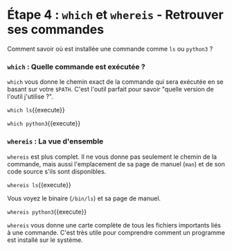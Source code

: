 # Étape 4 : `which` et `whereis` - Retrouver ses commandes

Comment savoir où est installée une commande comme `ls` ou `python3` ?

### `which` : Quelle commande est exécutée ?

`which` vous donne le chemin exact de la commande qui sera exécutée en se basant sur votre `$PATH`. C'est l'outil parfait pour savoir "quelle version de l'outil j'utilise ?".

`which ls`{{execute}}

`which python3`{{execute}}

### `whereis` : La vue d'ensemble

`whereis` est plus complet. Il ne vous donne pas seulement le chemin de la commande, mais aussi l'emplacement de sa page de manuel (`man`) et de son code source s'ils sont disponibles.

`whereis ls`{{execute}}

Vous voyez le binaire (`/bin/ls`) et sa page de manuel.

`whereis python3`{{execute}}

`whereis` vous donne une carte complète de tous les fichiers importants liés à une commande. C'est très utile pour comprendre comment un programme est installé sur le système.